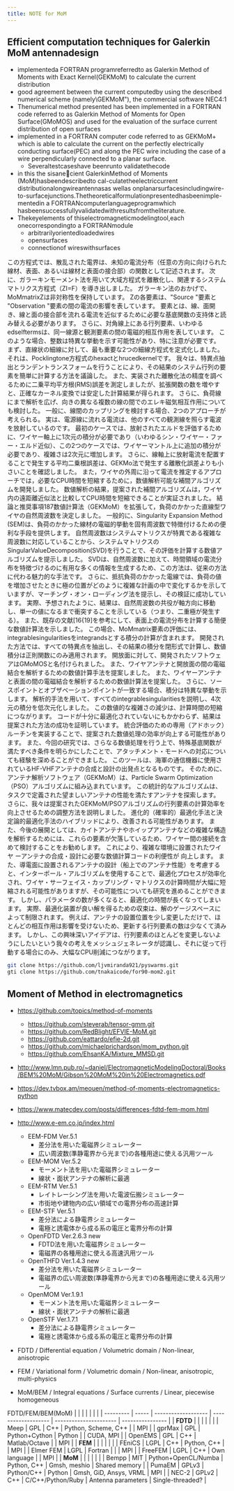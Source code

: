 ```yaml
---
title: NOTE for MoM
---
```


## Efficient computation techniques for Galerkin MoM antennadesign

- implementeda FORTRAN programreferredto as Galerkin Method of Moments with Exact Kernel(GEKMoM) to calculate the current distribution
- good agreement between the current computedby using the described numerical scheme (namely\GEKMoM"), the commercial software NEC4:1
- Thenumerical method presented has been implemented in a FORTRAN code referred to as Galerkin Method of Moments for Open Surface(GMoMOS) and used for the evaluation of the surface current distribution of open surfaces
- implemented in a FORTRAN computer code referred to as GEKMoM+ which is able to calculate the current on the perfectly electrically conducting surface(PEC) and along the PEC wire including the case of a wire perpendicularly connected to a planar surface.
  - Severaltestcaseshave beenrunto validatethecode
- in this the sisanecient GalerkinMethod of Moments (MoM)hasbeendescribedto cal-culatetheelectriccurrent distributionalongwireantennasas wellas onplanarsurfacesincludingwire-to-surfacejunctions.Thetheoreticalformulationpresentedhasbeenimple-mentedin a FORTRANcomputerlanguageprogramwhich hasbeensuccessfullyvalidatedwithresultsfromtheliterature.
- Thekeyelements of thiselectromagneticmodelingtool,each onecorrespondingto a FORTRANmodule
  - arbitrarilyorientedloadedwires
  - opensurfaces
  - connectionof wireswithsurfaces

この方程式では、散乱された電界は、未知の電流分布（任意の方向に向けられた線材、表面、あるいは線材と表面の接合部）の関数として記述されます。
次に、ガラーキンモーメント法を用いて大域方程式を離散化し、関連するシステムマトリクス方程式（ZI=F）を導き出しました。
ガラーキン法のおかげで、MoMmatrixZは非対称性を保持しています。
Zの各要素は、"Source "要素と "Observation "要素の間の電流の影響を表しています。
要素とは、線、面開き、線と面の接合部を流れる電流を近似するために必要な基底関数の支持体と読み替える必要があります。
さらに、対角線上にある行列要素、いわゆるedselftermsは、同一線源と観測要素の間の電磁的相互作用を表しています。
このような場合、整数は特異な挙動を示す可能性があり、特に注意が必要です。
まず、直線状の細線に対して、最も重要な2つの細線方程式を定式化しました。
それは、Pocklingtone方程式のhexactとhrucedkernelです。
我々は、特異点抽出とランデントランスフォームを行うことにより、その結果のシステム行列の要素を簡単に計算する方法を議論した。
また、実装された離散化法の精度を調べるために二乗平均平方根(RMS)誤差を測定しましたが、拡張関数の数を増やすと、正確なカーネル変換では安定した計算結果が得られます。
さらに、負荷線にまで解析を広げ、向きの異なる複数の線の間でのエレキ磁気相互作用についても検討した。
一般に、線間のカップリングを検討する場合、2つのアプローチが考えられる。
実は、電源線に流れる電流は、他のすべての観測線を照らす電波を放射しているのです。
最初のケースでは、放射されたエルドを評価するために、ワイヤー軸上に1次元の積分が必要であり（いわゆるシン・ワイヤー・ファー・エルド近似）、この2つのケースでは、ワイヤーマントル上に追加の積分が必要であり、複雑さは2次元に増加します。
さらに、線軸上に放射電流を配置することで発生する平均二乗根誤差は、GEKMo法で発生する離散化誤差よりも小さいことを確認しました。
また，ワイヤの外周に沿って電流を推定するアプローチでは，必要なCPU時間を短縮するために，数値解析可能な補間アルゴリズムを開発しました。
数値解析の結果，提案された補間アルゴリズムは，ワイヤ内の遠距離近似法と比較してCPU時間を短縮できることが実証されました。
結論と推奨事項187数値計算法（GEKMoM）を拡張して，負荷のかかった直線型ワイヤの自然周波数を決定しました。
一般的に、Singularity Expansion Method (SEM)は、負荷のかかった線材の電磁的挙動を固有周波数で特徴付けるための便利な手段を提供します。
自然周波数はシステムマトリクスが特異である複雑な周波数に対応していることから、システムマトリクスのSingularValueDecomposition(SVD)を行うことで、その評価を計算する数値アルゴリズムを提示しました。
SVDは、自然周波数に加えて、時間領域の電流分布を特徴づけるのに有用な多くの情報を生成するため、この方法は、従来の方法に代わる魅力的な手法です。
さらに、抵抗負荷のかかった電線では、負荷の値を増加させたときに極の位置がどのように複雑な計画の中で変化するかを示していますが、マーチング・オン・ローディング法を提示し、その検証に成功しています。
実際、予想されたように、結果は、自然周波数の共役が軸方向に移動し、単一の値になるまで衝突することを示している（つまり、二重極が発生する）。
また、既存の文献[16{19]を参考にして、表面上の電流分布を計算する簡便な数値計算法を示しました。
この場合、MoMmatrix要素の評価には、integrablesingularitiesをintegrandsとする積分の計算が含まれます。
開発された方法では、すべての特異点を抽出し、その結果の積分を閉形式で計算し、数値積分は正則関数にのみ適用されます。
開放面に対して、開発されたソフトウェアはGMoMOSと名付けられました。
また、ワイヤアンテナと開放面の間の電磁結合を解析するための数値計算手法を提案しました。
また、ワイヤーアンテナと表面の間の電磁結合を解析するための数値計算法を提案した。
さらに、ソースポイントとオブザベーションポイントが一致する場合、積分は特異な挙動を示します。
解析的手法を用いて、すべてのintegrablesingularitiesを説明し、4次元の積分を低次元化しました。
この数値的な複雑さの減少は、計算時間の短縮につながります。
コードが十分に最適化されていないにもかかわらず、結果は提案された方法の成功を証明しています。
統合評価のための専用（アドホック）ルーチンを実装することで、提案された数値処理の効率が向上する可能性があります。
また、今回の研究では、さらなる数値処理を行う上で、特殊基底関数が満たすべき条件を明らかにしたことで、アタッチメント・モードへの対応についても経験を深めることができました。
このツールは、海軍の通信機器に使用されているHF-VHFアンテナの合成と設計の出発点となるものです。
そのために、アンテナ解析ソフトウェア（GEKMoM）は、Particle Swarm Optimization（PSO）アルゴリズムに組み込まれています。
この統計的なアルゴリズムは、タスクで定義された望ましいアンテナの性能を満たすアンテナを探索します。
さらに、我々は提案されたGEKMoM/PSOアルゴリズムの行列要素の計算効率を向上させるための調整方法を説明しました。
進化的（確率的）最適化手法と決定論的最適化手法のハイブリッドにより、改善される可能性があります。
また、今後の展開としては、カイトアンテナやホイップアンテナなどの複雑な構造を解析するためには、これらの要素が欠落しているため、ワイヤー間の接続を含めて検討することをお勧めします。
これにより、複雑な環境に設置されたワイヤ ーアンテナの合成・設計に必要な数値計算コードの利便性が 向上します。
また、導電面に設置されるアンテナの設計（船上でのアンテナ性能）を考慮すると、インターポール・アルゴリズムを使用することで、最適化プロセスが効率化され、ワイヤ・サーフェイス・カップリング・マトリクスの計算時間が大幅に短縮される可能性がありますが、その可能性についても研究を進めることができます。
しかし、パラメータの数が多くなると、最適化の時間が長くなってしまいます。
実際、最適化装置が良い解を得るための収束は、解のゲージスペースによって制限されます。
例えば、アンテナの設置位置を少し変更しただけで、ほとんどの相互作用は影響を受けないため、更新する行列要素の数は少なくて済みます。
しかし、この興味深いアイデアは、行列要素のほとんどを変更しないようにしたいという我々の考えをメッシュジェネレータが認識し、それに従って行動する場合にのみ、大幅なCPU削減につながります。

```bash
git clone https://github.com/ljvmiranda921/pyswarms.git
gti clone https://github.com/tnakaicode/for90-mom2.git
```

## Moment of Method in electromagnetics

- <https://github.com/topics/method-of-moments>
  - <https://github.com/steverab/tensor-gmm.git>
  - <https://github.com/RedBlight/EFVIE-MoM.git>
  - <https://github.com/eattardo/efie-2d.git>
  - <https://github.com/michaelprichardson/mom_python.git>
  - <https://github.com/EhsanKA/Mixture_MMSD.git>
- <http://www.lmn.pub.ro/~daniel/ElectromagneticModelingDoctoral/Books/BEM%20MoM/Gibson%20MoM%20in%20Electromagnetics.pdf>
- <https://dev.tvbox.am/meouen/method-of-moments-electromagnetics-python>
- <https://www.matecdev.com/posts/differences-fdtd-fem-mom.html>
- <http://www.e-em.co.jp/index.html>
  - EEM-FDM Ver.5.1
    - 差分法を用いた電磁界シミュレーター
    - 広い周波数(準静電界から光まで)の各種用途に使える汎用ツール
  - EEM-MOM Ver.5.2
    - モーメント法を用いた電磁界シミュレーター
    - 線状・面状アンテナの解析に最適
  - EEM-RTM Ver.5.1
    - レイトレーシング法を用いた電波伝搬シミュレーター
    - 市街地や建物内の広い領域での電界分布の高速計算
  - EEM-STF Ver.5.1
    - 差分法による静電界シミュレーター
    - 電極と誘電体から成る系の電圧と電界分布の計算
  - OpenFDTD Ver.2.6.3 new
    - FDTD法を用いた電磁界シミュレーター
    - 電磁界の各種用途に使える高速汎用ツール
  - OpenTHFD Ver.1.4.3 new
    - 差分法を用いた電磁界シミュレーター
    - 電磁界の広い周波数(準静電界から光まで)の各種用途に使える汎用ツール
  - OpenMOM Ver.1.9.1
    - モーメント法を用いた電磁界シミュレーター
    - 線状・面状アンテナの解析に最適
  - OpenSTF Ver.1.7.1
    - 差分法による静電界シミュレーター
    - 電極と誘電体から成る系の電圧と電界分布の計算

- FDTD    / Differential equation / Volumetric domain / Non-linear, anisotropic
- FEM     / Variational form      / Volumetric domain / Non-linear, anisotropic, multi-physics
- MoM/BEM / Integral equations    / Surface currents  / Linear, piecewise homogeneous

FDTD/FEM/BEM(MoM)
|           |       |                     |                     |                        |                  |
| --------- | ----- | ------------------- | ------------------- | ---------------------- | ---------------- |
| **FDTD**  |       |                     |                     |                        |                  |
| Meep      | GPL   | C++                 | Python, Scheme, C++ |                        | MPI              |
| gprMax    | GPL   | Python+Cython       | Python              |                        | CUDA, MPI        |
| OpenEMS   | GPL   | C++                 | Matlab/Octave       |                        | MPI              |
| **FEM**   |       |                     |                     |                        |                  |
| FEniCS    | LGPL  | C++                 | Python, C++         |                        | MPI              |
| Elmer FEM | LGPL  | Fortran             |                     |                        | MPI              |
| FreeFEM   | LGPL  | C++                 | Own language        |                        | MPI              |
| **MoM**   |       |                     |                     |                        |                  |
| Bempp     | MIT   | Python+OpenCL/Numba | Python, C++         | Gmsh, meshio           | Shared memory    |
| PumaEM    | GPLv3 | Python/C++          | Python              | Gmsh, GiD, Ansys, VRML | MPI              |
| NEC-2     | GPLv2 | C++                 | C/C++/Python/Ruby   | Antenna parameters     | Single-threaded? |
